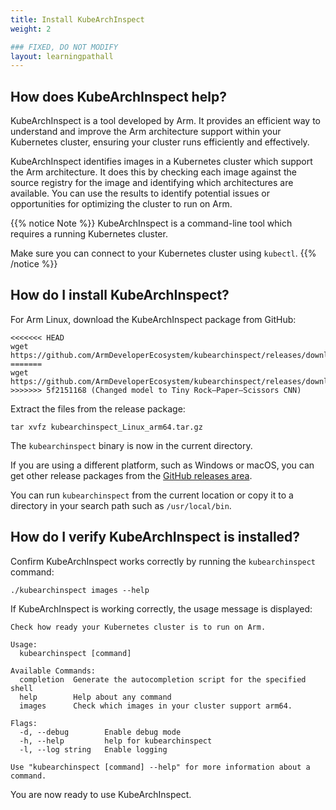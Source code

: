 ```yaml
---
title: Install KubeArchInspect
weight: 2

### FIXED, DO NOT MODIFY
layout: learningpathall
---
```

## How does KubeArchInspect help?

KubeArchInspect is a tool developed by Arm. It provides an efficient way to understand and improve the Arm architecture support within your Kubernetes cluster, ensuring your cluster runs efficiently and effectively.

KubeArchInspect identifies images in a Kubernetes cluster which support the Arm architecture. It does this by checking each image against the source registry for the image and identifying which architectures are available. You can use the results to identify potential issues or opportunities for optimizing the cluster to run on Arm.

{{% notice Note %}}
KubeArchInspect is a command-line tool which requires a running Kubernetes cluster.

Make sure you can connect to your Kubernetes cluster using `kubectl`. 
{{% /notice %}}

## How do I install KubeArchInspect?

For Arm Linux, download the KubeArchInspect package from GitHub:

```console
<<<<<<< HEAD
wget https://github.com/ArmDeveloperEcosystem/kubearchinspect/releases/download/v0.7.0/kubearchinspect_Linux_arm64.tar.gz
=======
wget https://github.com/ArmDeveloperEcosystem/kubearchinspect/releases/download/v0.4.0/kubearchinspect_Linux_arm64.tar.gz
>>>>>>> 5f2151168 (Changed model to Tiny Rock–Paper–Scissors CNN)
```

Extract the files from the release package:

```console
tar xvfz kubearchinspect_Linux_arm64.tar.gz
```

The `kubearchinspect` binary is now in the current directory. 

If you are using a different platform, such as Windows or macOS, you can get other release packages from the [GitHub releases area](https://github.com/ArmDeveloperEcosystem/kubearchinspect/releases/).

You can run `kubearchinspect` from the current location or copy it to a directory in your search path such as `/usr/local/bin`.

## How do I verify KubeArchInspect is installed?

Confirm KubeArchInspect works correctly by running the `kubearchinspect` command: 

```console
./kubearchinspect images --help
```

If KubeArchInspect is working correctly, the usage message is displayed:

```output
Check how ready your Kubernetes cluster is to run on Arm.

Usage:
  kubearchinspect [command]

Available Commands:
  completion  Generate the autocompletion script for the specified shell
  help        Help about any command
  images      Check which images in your cluster support arm64.

Flags:
  -d, --debug        Enable debug mode
  -h, --help         help for kubearchinspect
  -l, --log string   Enable logging

Use "kubearchinspect [command] --help" for more information about a command.
```

You are now ready to use KubeArchInspect.
